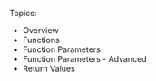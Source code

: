 Topics: 
- Overview
- Functions
- Function Parameters
- Function Parameters - Advanced
- Return Values
